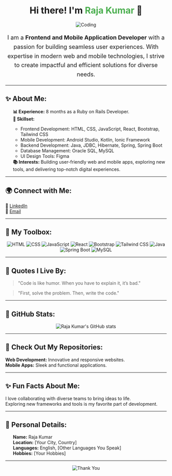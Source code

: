 <h1 align="center">Hi there! I'm <span style="color: #4CAF50; animation: fadeIn 2s;">Raja Kumar</span> 👋</h1>

<p align="center">
  <img src="https://media.giphy.com/media/26tn33aiTi1jkl6H6/giphy.gif" alt="Coding">
</p>

<p align="center" style="font-size: 18px; line-height: 1.6;">
  I am a <strong>Frontend and Mobile Application Developer</strong> with a passion for building seamless user experiences. With expertise in modern web and mobile technologies, I strive to create impactful and efficient solutions for diverse needs.
</p>

---

<h2>✨ About Me:</h2>
<ul style="list-style: none;">
  <li><strong>📊 Experience:</strong> 8 months as a Ruby on Rails Developer.</li>
  <li><strong>🎨 Skillset:</strong></li>
  <ul>
    <li>Frontend Development: HTML, CSS, JavaScript, React, Bootstrap, Tailwind CSS</li>
    <li>Mobile Development: Android Studio, Kotlin, Ionic Framework</li>
    <li>Backend Development: Java, JDBC, Hibernate, Spring, Spring Boot</li>
    <li>Database Management: Oracle SQL, MySQL</li>
    <li>UI Design Tools: Figma</li>
  </ul>
  <li><strong>📚 Interests:</strong> Building user-friendly web and mobile apps, exploring new tools, and delivering top-notch digital experiences.</li>
</ul>

---

<h2>🌍 Connect with Me:</h2>
<p>
  🔗 <a href="https://www.linkedin.com/in/your-profile-link">LinkedIn</a><br>
  📧 <a href="mailto:your-email@example.com">Email</a>
</p>

---

<h2>🚀 My Toolbox:</h2>
<p align="center">
  <img src="https://img.shields.io/badge/HTML-E34F26?style=for-the-badge&logo=html5&logoColor=white" alt="HTML">
  <img src="https://img.shields.io/badge/CSS-1572B6?style=for-the-badge&logo=css3&logoColor=white" alt="CSS">
  <img src="https://img.shields.io/badge/JavaScript-F7DF1E?style=for-the-badge&logo=javascript&logoColor=black" alt="JavaScript">
  <img src="https://img.shields.io/badge/React-61DAFB?style=for-the-badge&logo=react&logoColor=black" alt="React">
  <img src="https://img.shields.io/badge/Bootstrap-7952B3?style=for-the-badge&logo=bootstrap&logoColor=white" alt="Bootstrap">
  <img src="https://img.shields.io/badge/Tailwind_CSS-38B2AC?style=for-the-badge&logo=tailwind-css&logoColor=white" alt="Tailwind CSS">
  <img src="https://img.shields.io/badge/Java-007396?style=for-the-badge&logo=java&logoColor=white" alt="Java">
  <img src="https://img.shields.io/badge/Spring_Boot-6DB33F?style=for-the-badge&logo=spring-boot&logoColor=white" alt="Spring Boot">
  <img src="https://img.shields.io/badge/MySQL-4479A1?style=for-the-badge&logo=mysql&logoColor=white" alt="MySQL">
</p>

---

<h2>🌟 Quotes I Live By:</h2>
<blockquote>
  "Code is like humor. When you have to explain it, it’s bad."
</blockquote>
<blockquote>
  "First, solve the problem. Then, write the code."
</blockquote>

---

<h2>🔖 GitHub Stats:</h2>
<p align="center">
  <img src="https://github-readme-stats.vercel.app/api?username=your-username&show_icons=true&theme=radical" alt="Raja Kumar's GitHub stats">
</p>

---

<h2>🔎 Check Out My Repositories:</h2>
<p>
  <strong>Web Development:</strong> Innovative and responsive websites.<br>
  <strong>Mobile Apps:</strong> Sleek and functional applications.
</p>

---

<h2>✨ Fun Facts About Me:</h2>
<p>
  I love collaborating with diverse teams to bring ideas to life.<br>
  Exploring new frameworks and tools is my favorite part of development.
</p>

---

<h2>👤 Personal Details:</h2>
<ul style="list-style: none;">
  <li><strong>Name:</strong> Raja Kumar</li>
  <li><strong>Location:</strong> [Your City, Country]</li>
  <li><strong>Languages:</strong> English, [Other Languages You Speak]</li>
  <li><strong>Hobbies:</strong> [Your Hobbies]</li>
</ul>

---

<p align="center">
  <img src="https://media.giphy.com/media/l4FGwHEUCGILzvCGk/giphy.gif" alt="Thank You">
</p>
